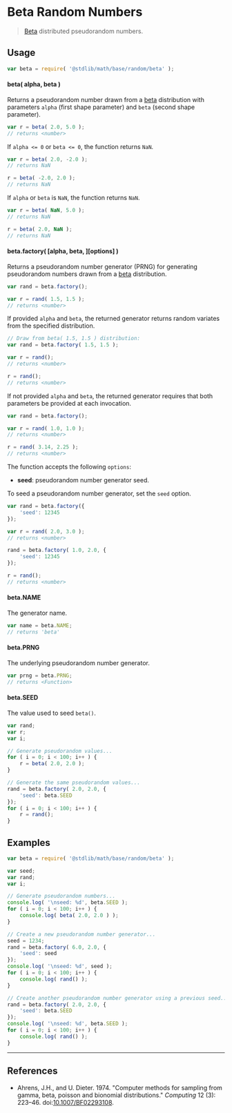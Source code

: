 # Beta Random Numbers

> [Beta][beta] distributed pseudorandom numbers.


<section class="usage">

## Usage

``` javascript
var beta = require( '@stdlib/math/base/random/beta' );
```

#### beta( alpha, beta )

Returns a pseudorandom number drawn from a [beta][beta] distribution with parameters `alpha` (first shape parameter) and `beta` (second shape parameter).

``` javascript
var r = beta( 2.0, 5.0 );
// returns <number>
```

If `alpha <= 0` or `beta <= 0`, the function returns `NaN`.

``` javascript
var r = beta( 2.0, -2.0 );
// returns NaN

r = beta( -2.0, 2.0 );
// returns NaN
```

If `alpha` or `beta` is `NaN`, the function returns `NaN`.

``` javascript
var r = beta( NaN, 5.0 );
// returns NaN

r = beta( 2.0, NaN );
// returns NaN
```

#### beta.factory( \[alpha, beta, \]\[options\] )

Returns a pseudorandom number generator (PRNG) for generating pseudorandom numbers drawn from a [beta][beta] distribution.

``` javascript
var rand = beta.factory();

var r = rand( 1.5, 1.5 );
// returns <number>
```

If provided `alpha` and `beta`, the returned generator returns random variates from the specified distribution.

``` javascript
// Draw from beta( 1.5, 1.5 ) distribution:
var rand = beta.factory( 1.5, 1.5 );

var r = rand();
// returns <number>

r = rand();
// returns <number>
```

If not provided `alpha` and `beta`, the returned generator requires that both parameters be provided at each invocation.

``` javascript
var rand = beta.factory();

var r = rand( 1.0, 1.0 );
// returns <number>

r = rand( 3.14, 2.25 );
// returns <number>
```

The function accepts the following `options`:

* __seed__: pseudorandom number generator seed.

To seed a pseudorandom number generator, set the `seed` option.

``` javascript
var rand = beta.factory({
    'seed': 12345
});

var r = rand( 2.0, 3.0 );
// returns <number>

rand = beta.factory( 1.0, 2.0, {
    'seed': 12345
});

r = rand();
// returns <number>
```

#### beta.NAME

The generator name.

``` javascript
var name = beta.NAME;
// returns 'beta'
```

#### beta.PRNG

The underlying pseudorandom number generator.

``` javascript
var prng = beta.PRNG;
// returns <Function>
```

#### beta.SEED

The value used to seed `beta()`.

``` javascript
var rand;
var r;
var i;

// Generate pseudorandom values...
for ( i = 0; i < 100; i++ ) {
    r = beta( 2.0, 2.0 );
}

// Generate the same pseudorandom values...
rand = beta.factory( 2.0, 2.0, {
    'seed': beta.SEED
});
for ( i = 0; i < 100; i++ ) {
    r = rand();
}
```

<!-- </usage> -->


<section class="examples">

## Examples

``` javascript
var beta = require( '@stdlib/math/base/random/beta' );

var seed;
var rand;
var i;

// Generate pseudorandom numbers...
console.log( '\nseed: %d', beta.SEED );
for ( i = 0; i < 100; i++ ) {
    console.log( beta( 2.0, 2.0 ) );
}

// Create a new pseudorandom number generator...
seed = 1234;
rand = beta.factory( 6.0, 2.0, {
    'seed': seed
});
console.log( '\nseed: %d', seed );
for ( i = 0; i < 100; i++ ) {
    console.log( rand() );
}

// Create another pseudorandom number generator using a previous seed...
rand = beta.factory( 2.0, 2.0, {
    'seed': beta.SEED
});
console.log( '\nseed: %d', beta.SEED );
for ( i = 0; i < 100; i++ ) {
    console.log( rand() );
}
```

<!-- </examples> -->


---

<section class="references">

## References

* Ahrens, J.H., and U. Dieter. 1974. "Computer methods for sampling from gamma, beta, poisson and bionomial distributions." *Computing* 12 (3): 223–46. doi:[10.1007/BF02293108][@ahrens:1974].

<!-- </references> -->


<section class="links">

[beta]: https://en.wikipedia.org/wiki/Beta_distribution

[@ahrens:1974]: http://dx.doi.org/10.1007/BF02293108

<!-- </links> -->
